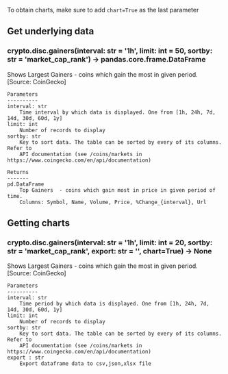 To obtain charts, make sure to add `chart=True` as the last parameter

## Get underlying data 
### crypto.disc.gainers(interval: str = '1h', limit: int = 50, sortby: str = 'market_cap_rank') -> pandas.core.frame.DataFrame

Shows Largest Gainers - coins which gain the most in given period. [Source: CoinGecko]

    Parameters
    ----------
    interval: str
        Time interval by which data is displayed. One from [1h, 24h, 7d, 14d, 30d, 60d, 1y]
    limit: int
        Number of records to display
    sortby: str
        Key to sort data. The table can be sorted by every of its columns. Refer to
        API documentation (see /coins/markets in https://www.coingecko.com/en/api/documentation)

    Returns
    -------
    pd.DataFrame
        Top Gainers  - coins which gain most in price in given period of time.
        Columns: Symbol, Name, Volume, Price, %Change_{interval}, Url

## Getting charts 
### crypto.disc.gainers(interval: str = '1h', limit: int = 20, sortby: str = 'market_cap_rank', export: str = '', chart=True) -> None

Shows Largest Gainers - coins which gain the most in given period. [Source: CoinGecko]

    Parameters
    ----------
    interval: str
        Time period by which data is displayed. One from [1h, 24h, 7d, 14d, 30d, 60d, 1y]
    limit: int
        Number of records to display
    sortby: str
        Key to sort data. The table can be sorted by every of its columns. Refer to
        API documentation (see /coins/markets in https://www.coingecko.com/en/api/documentation)
    export : str
        Export dataframe data to csv,json,xlsx file
